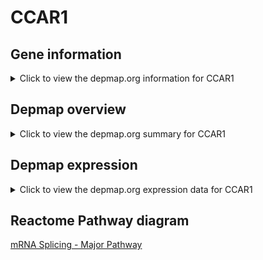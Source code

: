 <h1>CCAR1</h1>

<h2>Gene information</h2>
<details>
  <summary>Click to view the depmap.org information for CCAR1</summary>
  <iframe src="https://depmap.org/portal/gene/CCAR1?tab=about" style="border:none;width:100%;height:800px"></iframe>
</details>

<h2>Depmap overview</h2>
<details>
  <summary>Click to view the depmap.org summary for CCAR1</summary>
  <iframe src="https://depmap.org/portal/gene/CCAR1?tab=overview" style="border:none;width:100%;height:800px"></iframe>
</details>

<h2>Depmap expression</h2>
<details>
  <summary>Click to view the depmap.org expression data for CCAR1</summary>
  <iframe src="https://depmap.org/portal/gene/CCAR1?tab=characterization" style="border:none;width:100%;height:800px"></iframe>
</details>



<h2>Reactome Pathway diagram</h2>
<a href="https://reactome.org/PathwayBrowser/#/R-HSA-72163" target="_BLANK">mRNA Splicing - Major Pathway</a>



